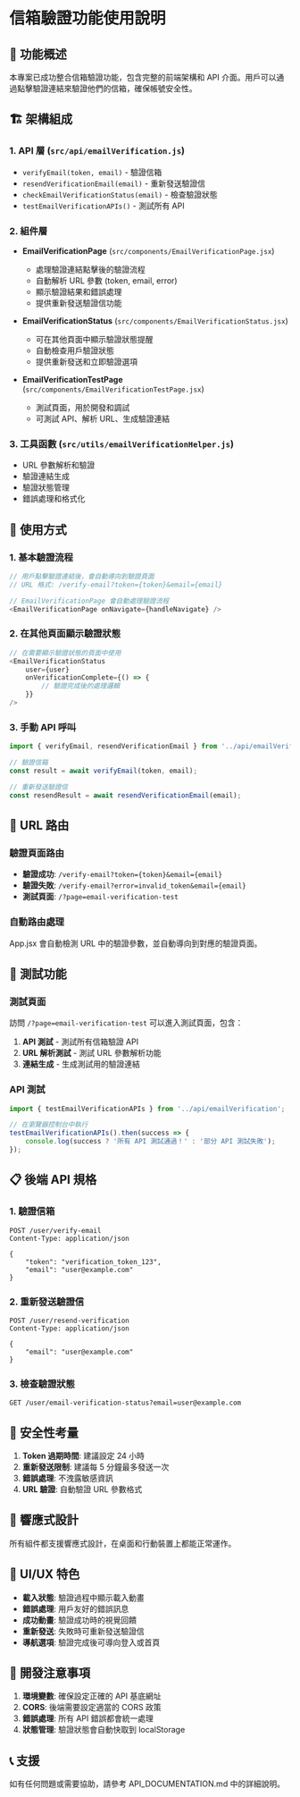 # 信箱驗證功能使用說明

## 📧 功能概述

本專案已成功整合信箱驗證功能，包含完整的前端架構和 API 介面。用戶可以通過點擊驗證連結來驗證他們的信箱，確保帳號安全性。

## 🏗️ 架構組成

### 1. API 層 (`src/api/emailVerification.js`)
- `verifyEmail(token, email)` - 驗證信箱
- `resendVerificationEmail(email)` - 重新發送驗證信
- `checkEmailVerificationStatus(email)` - 檢查驗證狀態
- `testEmailVerificationAPIs()` - 測試所有 API

### 2. 組件層
- **EmailVerificationPage** (`src/components/EmailVerificationPage.jsx`)
  - 處理驗證連結點擊後的驗證流程
  - 自動解析 URL 參數 (token, email, error)
  - 顯示驗證結果和錯誤處理
  - 提供重新發送驗證信功能

- **EmailVerificationStatus** (`src/components/EmailVerificationStatus.jsx`)
  - 可在其他頁面中顯示驗證狀態提醒
  - 自動檢查用戶驗證狀態
  - 提供重新發送和立即驗證選項

- **EmailVerificationTestPage** (`src/components/EmailVerificationTestPage.jsx`)
  - 測試頁面，用於開發和調試
  - 可測試 API、解析 URL、生成驗證連結

### 3. 工具函數 (`src/utils/emailVerificationHelper.js`)
- URL 參數解析和驗證
- 驗證連結生成
- 驗證狀態管理
- 錯誤處理和格式化

## 🚀 使用方式

### 1. 基本驗證流程

```javascript
// 用戶點擊驗證連結後，會自動導向到驗證頁面
// URL 格式: /verify-email?token={token}&email={email}

// EmailVerificationPage 會自動處理驗證流程
<EmailVerificationPage onNavigate={handleNavigate} />
```

### 2. 在其他頁面顯示驗證狀態

```javascript
// 在需要顯示驗證狀態的頁面中使用
<EmailVerificationStatus 
    user={user} 
    onVerificationComplete={() => {
        // 驗證完成後的處理邏輯
    }} 
/>
```

### 3. 手動 API 呼叫

```javascript
import { verifyEmail, resendVerificationEmail } from '../api/emailVerification';

// 驗證信箱
const result = await verifyEmail(token, email);

// 重新發送驗證信
const resendResult = await resendVerificationEmail(email);
```

## 🔗 URL 路由

### 驗證頁面路由
- **驗證成功**: `/verify-email?token={token}&email={email}`
- **驗證失敗**: `/verify-email?error=invalid_token&email={email}`
- **測試頁面**: `/?page=email-verification-test`

### 自動路由處理
App.jsx 會自動檢測 URL 中的驗證參數，並自動導向到對應的驗證頁面。

## 🧪 測試功能

### 測試頁面
訪問 `/?page=email-verification-test` 可以進入測試頁面，包含：

1. **API 測試** - 測試所有信箱驗證 API
2. **URL 解析測試** - 測試 URL 參數解析功能
3. **連結生成** - 生成測試用的驗證連結

### API 測試
```javascript
import { testEmailVerificationAPIs } from '../api/emailVerification';

// 在瀏覽器控制台中執行
testEmailVerificationAPIs().then(success => {
    console.log(success ? '所有 API 測試通過！' : '部分 API 測試失敗');
});
```

## 📋 後端 API 規格

### 1. 驗證信箱
```
POST /user/verify-email
Content-Type: application/json

{
    "token": "verification_token_123",
    "email": "user@example.com"
}
```

### 2. 重新發送驗證信
```
POST /user/resend-verification
Content-Type: application/json

{
    "email": "user@example.com"
}
```

### 3. 檢查驗證狀態
```
GET /user/email-verification-status?email=user@example.com
```

## 🔐 安全性考量

1. **Token 過期時間**: 建議設定 24 小時
2. **重新發送限制**: 建議每 5 分鐘最多發送一次
3. **錯誤處理**: 不洩露敏感資訊
4. **URL 驗證**: 自動驗證 URL 參數格式

## 📱 響應式設計

所有組件都支援響應式設計，在桌面和行動裝置上都能正常運作。

## 🎨 UI/UX 特色

- **載入狀態**: 驗證過程中顯示載入動畫
- **錯誤處理**: 用戶友好的錯誤訊息
- **成功動畫**: 驗證成功時的視覺回饋
- **重新發送**: 失敗時可重新發送驗證信
- **導航選項**: 驗證完成後可導向登入或首頁

## 🔧 開發注意事項

1. **環境變數**: 確保設定正確的 API 基底網址
2. **CORS**: 後端需要設定適當的 CORS 政策
3. **錯誤處理**: 所有 API 錯誤都會統一處理
4. **狀態管理**: 驗證狀態會自動快取到 localStorage

## 📞 支援

如有任何問題或需要協助，請參考 API_DOCUMENTATION.md 中的詳細說明。
